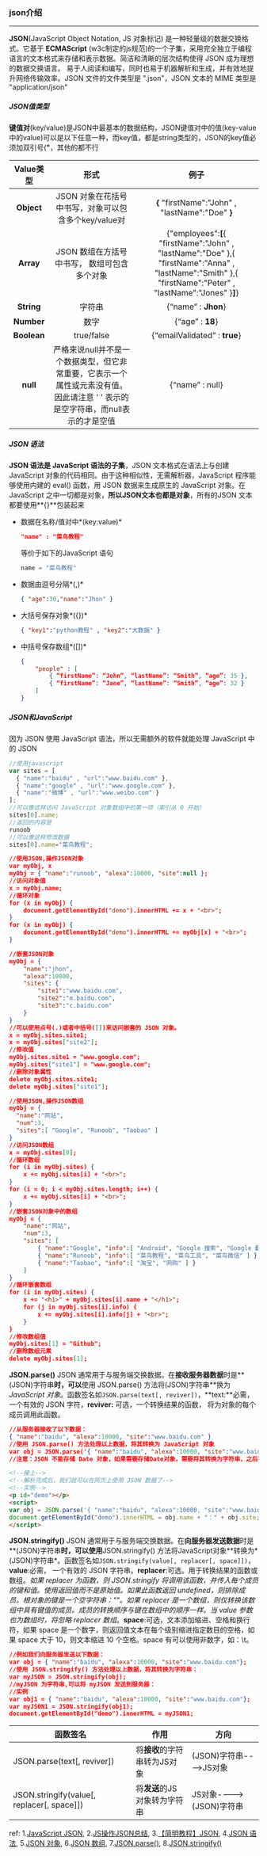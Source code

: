 ### json介绍

---

**JSON**(JavaScript Object Notation, JS 对象标记) 是一种轻量级的数据交换格式。它基于 **ECMAScript** (w3c制定的js规范)的一个子集，采用完全独立于编程语言的文本格式来存储和表示数据。简洁和清晰的层次结构使得 JSON 成为理想的数据交换语言。 易于人阅读和编写，同时也易于机器解析和生成，并有效地提升网络传输效率。JSON 文件的文件类型是 ".json"，JSON 文本的 MIME 类型是 "application/json"



##### JSON值类型
**键值对**(key/value)是JSON中最基本的数据结构，JSON键值对中的值(key-value中的value)可以是以下任意一种，而key值，都是string类型的，JSON的key值必须加双引号(**"**，其他的都不行

|   Value类型   |                    形式                    |                    例子                    |
| :---------: | :--------------------------------------: | :--------------------------------------: |
| **Object**  |    JSON 对象在花括号中书写，对象可以包含多个key/value对     | **{** "firstName":"John" , "lastName":"Doe" **}** |
|  **Array**  |        JSON 数组在方括号中书写， 数组可包含多个对象         | {"employees":**[**{ "firstName":"John" , "lastName":"Doe" },{ "firstName":"Anna" , "lastName":"Smith" },{ "firstName":"Peter" , "lastName":"Jones" }**]**} |
| **String**  |                   字符串                    |           {“name” : **Jhon**}            |
| **Number**  |                    数字                    |             {“age” : **18**}             |
| **Boolean** |                true/false                |      {“emailValidated” : **true**}       |
|  **null**   | 严格来说null并不是一个数据类型，但它非常重要，它表示一个属性或元素没有值。因此请注意 ' ' 表示的是空字符串，而null表示的才是空值 |             {“name” : null}              |



##### JSON 语法
**JSON 语法是 JavaScript 语法的子集**，JSON 文本格式在语法上与创建 JavaScript 对象的代码相同。由于这种相似性，无需解析器，JavaScript 程序能够使用内建的 eval() 函数，用 JSON 数据来生成原生的 JavaScript 对象。在 JavaScript 之中一切都是对象，**所以JSON文本也都是对象**，所有的JSON 文本都要使用**{}**包装起来

- 数据在名称/值对中*(key:value)*
  ```json
  "name" : "菜鸟教程"
  ```
  等价于如下的JavaScript 语句
  ```javascript
  name = "菜鸟教程"
  ```
- 数据由逗号分隔*(,)*
  ```json
  { "age":30,"name":"Jhon" }
  ```
- 大括号保存对象*({})*
  ```json
  { "key1":"python教程" , "key2":"大数据" }
  ```
- 中括号保存数组*([])*
  ```json
  {
      "people" : [
          { “firstName”: “John”, “lastName”: “Smith”, “age”: 35 },
          { “firstName”: “Jane”, “lastName”: “Smith”, “age”: 32 }
      ]
  }
  ```



##### JSON和JavaScript
因为 JSON 使用 JavaScript 语法，所以无需额外的软件就能处理 JavaScript 中的 JSON

```javascript
//使用javascript
var sites = [
  { "name":"baidu" , "url":"www.baidu.com" }, 
  { "name":"google" , "url":"www.google.com" }, 
  { "name":"微博" , "url":"www.weibo.com" }
];
//可以像这样访问 JavaScript 对象数组中的第一项（索引从 0 开始）
sites[0].name;
//返回的内容是
runoob
//可以像这样修改数据
sites[0].name="菜鸟教程";
```

```json
//使用JSON,操作JSON对象
var myObj, x
myObj = { "name":"runoob", "alexa":10000, "site":null };
//访问对象值
x = myObj.name;
//循环对象
for (x in myObj) {
    document.getElementById("demo").innerHTML += x + "<br>";
}
for (x in myObj) {
    document.getElementById("demo").innerHTML += myObj[x] + "<br>";
}

//嵌套JSON对象
myObj = {
    "name":"jhon",
    "alexa":10000,
    "sites": {
        "site1":"www.baidu.com",
        "site2":"m.baidu.com",
        "site3":"c.baidu.com"
    }
}
//可以使用点号(.)或者中括号([])来访问嵌套的 JSON 对象。
x = myObj.sites.site1;
x = myObj.sites["site2"];
//修改值
myObj.sites.site1 = "www.google.com";
myObj.sites["site1"] = "www.google.com";
//删除对象属性
delete myObj.sites.site1;
delete myObj.sites["site1"];
```

```json
//使用JSON,操作JSON数组
myObj = {
  "name":"网站",
  "num":3,
  "sites":[ "Google", "Runoob", "Taobao" ]
}
//访问JSON数组
x = myObj.sites[0];
//循环数组
for (i in myObj.sites) {
    x += myObj.sites[i] + "<br>";
}
for (i = 0; i < myObj.sites.length; i++) {
    x += myObj.sites[i] + "<br>";
}
//嵌套JSON对象中的数组
myObj = {
    "name":"网站",
    "num":3,
    "sites": [
        { "name":"Google", "info":[ "Android", "Google 搜索", "Google 翻译" ] },
        { "name":"Runoob", "info":[ "菜鸟教程", "菜鸟工具", "菜鸟微信" ] },
        { "name":"Taobao", "info":[ "淘宝", "网购" ] }
    ]
}
//循环嵌套数组
for (i in myObj.sites) {
    x += "<h1>" + myObj.sites[i].name + "</h1>";
    for (j in myObj.sites[i].info) {
        x += myObj.sites[i].info[j] + "<br>";
    }
}
//修改数组值
myObj.sites[1] = "Github";
//删除数组元素
delete myObj.sites[1];
```



**JSON.parse()**
JSON 通常用于与服务端交换数据。在**接收服务器数据**时是**(JSON)字符串**时，可以**使用 JSON.parse() 方法将(JSON)字符串**换为 *JavaScript 对象*。函数签名如`JSON.parse(text[, reviver])`，**text:**必需， 一个有效的 JSON 字符，**reviver:** 可选，一个转换结果的函数， 将为对象的每个成员调用此函数。
```json
//从服务器接收了以下数据：
{ "name":"baidu", "alexa":10000, "site":"www.baidu.com" }
//使用 JSON.parse() 方法处理以上数据，将其转换为 JavaScript 对象
var obj = JSON.parse('{ "name":"baidu", "alexa":10000, "site":"www.baidu.com" }');
//注意：JSON 不能存储 Date 对象，如果需要存储Date对象，需要将其转换为字符串，之后再将字符串转换为 Date 对象
```

```html
<!--接上-->
<!--解析完成后，我们就可以在网页上使用 JSON 数据了-->
<!--实例-->
<p id="demo"></p>
<script>
var obj = JSON.parse('{ "name":"baidu", "alexa":10000, "site":"www.baidu.com" }');
document.getElementById("demo").innerHTML = obj.name + "：" + obj.site;
</script>
```



**JSON.stringify()**
JSON 通常用于与服务端交换数据。在**向服务器发送数据**时是**(JSON)字符串**时，可以使用**JSON.stringify() 方法将JavaScript对象**转换为*(JSON)字符串*。函数签名如`JSON.stringify(value[, replacer[, space]])`，**value**:必需， 一个有效的 JSON 字符串。**replacer**:可选。用于转换结果的函数或数组。*如果 replacer 为函数，则 JSON.stringify 将调用该函数，并传入每个成员的键和值。使用返回值而不是原始值。如果此函数返回 undefined，则排除成员。根对象的键是一个空字符串：""。如果 replacer 是一个数组，则仅转换该数组中具有键值的成员。成员的转换顺序与键在数组中的顺序一样。当 value 参数也为数组时，将忽略 replacer 数组*。**space**:可选，文本添加缩进、空格和换行符，如果 space 是一个数字，则返回值文本在每个级别缩进指定数目的空格，如果 space 大于 10，则文本缩进 10 个空格。space 有可以使用非数字，如：\t。
```json
//例如我们向服务器发送以下数据：
var obj = { "name":"baidu", "alexa":10000, "site":"www.baidu.com"};
//使用 JSON.stringify() 方法处理以上数据，将其转换为字符串：
var myJSON = JSON.stringify(obj);
//myJSON 为字符串,可以将 myJSON 发送到服务器：
//实例
var obj1 = { "name":"baidu", "alexa":10000, "site":"www.baidu.com"};
var myJSON1 = JSON.stringify(obj1);
document.getElementById("demo").innerHTML = myJSON1;
```

| 函数签名                                     | 作用                | 方向                 |
| ---------------------------------------- | ----------------- | ------------------ |
| JSON.parse(text[, reviver])              | 将**接收**的字符串转为JS对象 | (JSON)字符串---->JS对象 |
| JSON.stringify(value[, replacer[, space]]) | 将**发送**的JS对象转为字符串 | JS对象---->(JSON)字符串 |



ref:
1.[JavaScript JSON](http://www.runoob.com/js/js-json.html),  2.[JS操作JSON总结](http://www.cnblogs.com/worfdream/articles/1956449.html),  3.[【简明教程】JSON](http://www.jianshu.com/p/8b428e1d1564),  4.[JSON 语法](http://www.runoob.com/json/json-syntax.html),  5.[JSON 对象](http://www.runoob.com/json/js-json-objects.html),  6.[JSON 数组](http://www.runoob.com/json/js-json-arrays.html),  7.[JSON.parse()](http://www.runoob.com/json/json-parse.html),  8.[JSON.stringify()](http://www.runoob.com/json/json-stringify.html)

